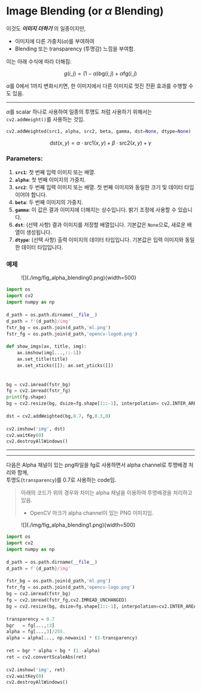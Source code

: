 # Image Blending (or $\alpha$ Blending)

이것도 ***이미지 더하기*** 의 일종이지만,  

* 이미지에 다른 가중치($\alpha$)를 부여하여 
* Blending 또는 transparency (투명감) 느낌을 부여함. 

이는 아래 수식에 따라 더해짐:

$$
g(i,j) = (1-\alpha) \text{bg} (i,j) + \alpha \text{fg} (i,j)
$$

$\alpha$를 0에서 1까지 변화시키면, 
한 이미지에서 다른 이미지로 멋진 전환 효과를 수행할 수도 있음.

---

$\alpha$를 scalar 하나로 사용하여 일종의 투명도 처럼 사용하기 위해서는  
`cv2.addWeight()`를 사용하는 것임.

```python
cv2.addWeighted(src1, alpha, src2, beta, gamma, dst=None, dtype=None)
```

$$
\text{dst}(x,y) = \alpha \cdot \text{src1}(x,y) + \beta \cdot \text{src2}(x,y) + \gamma
$$

### Parameters:
1. **`src1`**: 첫 번째 입력 이미지 또는 배열.
2. **`alpha`**: 첫 번째 이미지의 가중치.
3. **`src2`**: 두 번째 입력 이미지 또는 배열. 첫 번째 이미지와 동일한 크기 및 데이터 타입이어야 합니다.
4. **`beta`**: 두 번째 이미지의 가중치.
5. **`gamma`**: 이 값은 결과 이미지에 더해지는 상수입니다. 밝기 조정에 사용할 수 있습니다.
6. **`dst`**: (선택 사항) 결과 이미지를 저장할 배열입니다. 기본값은 `None`으로, 새로운 배열이 생성됩니다.
7. **`dtype`**: (선택 사항) 출력 이미지의 데이터 타입입니다. 기본값은 입력 이미지와 동일한 데이터 타입입니다.

### 예제

<figure markdown>
![](./img/fig_alpha_blending0.png){width=500}
</figure>

```Python
import os
import cv2
import numpy as np

d_path = os.path.dirname(__file__)
d_path = f'{d_path}/img'
fstr_bg = os.path.join(d_path,'ml.png')
fstr_fg = os.path.join(d_path,'opencv-logo0.png')

def show_imgs(ax, title, img):
    ax.imshow(img[...,::-1])
    ax.set_title(title)
    ax.set_xticks([]); ax.set_yticks([])


bg = cv2.imread(fstr_bg)
fg = cv2.imread(fstr_fg)
print(fg.shape)
bg = cv2.resize(bg, dsize=fg.shape[1::-1], interpolation= cv2.INTER_AREA)

dst = cv2.addWeighted(bg,0.7, fg,0.3,0)

cv2.imshow('img', dst)
cv2.waitKey(0)
cv2.destroyAllWindows()
```

---

---

다음은 Alpha 채널이 있는 png파일을 fg로 사용하면서 alpha channel로 투명배경 처리와 함께,  
투명도(`transparency`)를 0.7로 사용하는 code임.

> 아래의 코드가 위의 경우와 차이는 alpha 채널을 이용하여 투명배경을 처리하고 있음.  
>
> * OpenCV 마크가 alpha channel이 있는 PNG 이미지임.

<figure markdown>
![](./img/fig_alpha_blending1.png){width=500}
</figure>


```Python
import os
import cv2
import numpy as np

d_path = os.path.dirname(__file__)
d_path = f'{d_path}/img'

fstr_bg = os.path.join(d_path,'ml.png')
fstr_fg = os.path.join(d_path,'opencv-logo.png')
bg = cv2.imread(fstr_bg)
fg = cv2.imread(fstr_fg,cv2.IMREAD_UNCHANGED)
bg = cv2.resize(bg, dsize=fg.shape[1::-1], interpolation=cv2.INTER_AREA)

transparency = 0.7
bgr   = fg[...,:3]
alpha = fg[...,3]/255.
alpha = alpha[..., np.newaxis] * (1-transparency)

ret = bgr * alpha + bg * (1.-alpha)
ret = cv2.convertScaleAbs(ret)

cv2.imshow('img', ret)
cv2.waitKey(0)
cv2.destroyAllWindows()
```
